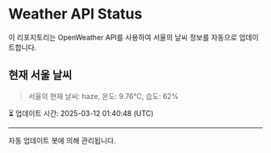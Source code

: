 
# Weather API Status

이 리포지토리는 OpenWeather API를 사용하여 서울의 날씨 정보를 자동으로 업데이트합니다.

## 현재 서울 날씨
> 서울의 현재 날씨: haze, 온도: 9.76°C, 습도: 62%

⏳ 업데이트 시간: 2025-03-12 01:40:48 (UTC)

---
자동 업데이트 봇에 의해 관리됩니다.
